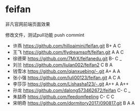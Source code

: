 # feifan
非凡官网前端页面效果

修改文件，测试pull功能  push  commint

* 许燕 https://github.com/hilloaimini/feifan.git	   B+  A   C
* 王飞 https://github.com/flydreamsoft/feifan.git    A   A  C
* 徐德荣 https://github.com/7MrX/feifanedu.git  B-  C  _
* 刘兰 https://github.com/liulan002/feifan2  C B A
* 钱雪冰 https://github.com/qianxuebing/-.git A+  A  A
* 张小强 https://github.com/luli00123/feifan.git A  C  A
* 李莎莎 https://github.com/Lishasha123/-.git A++ A  A++
* 孙龙 https://github.com/dalong573462672/feifan  C- C  _ 
* 朱喆奇 https://github.com/feedomfeeling C- C  C
* 宋明奇 https://github.com/dormitory2017/090817.git B  A  A
